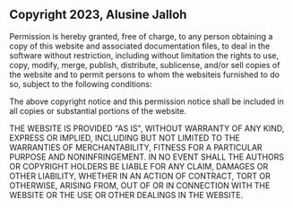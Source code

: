 ## Copyright 2023, Alusine Jalloh

Permission is hereby granted, free of charge, to any person obtaining a copy of this website and associated documentation files, to deal in the software without restriction, including without limitation the rights to use, copy, modify, merge, publish, distribute, sublicense, and/or sell copies of the website and to permit persons to whom the websiteis furnished to do so, subject to the following conditions:

The above copyright notice and this permission notice shall be included in all copies or substantial portions of the website.

THE WEBSITE IS PROVIDED "AS IS", WITHOUT WARRANTY OF ANY KIND, EXPRESS OR IMPLIED, INCLUDING BUT NOT LIMITED TO THE WARRANTIES OF MERCHANTABILITY, FITNESS FOR A PARTICULAR PURPOSE AND NONINFRINGEMENT. IN NO EVENT SHALL THE AUTHORS OR COPYRIGHT HOLDERS BE LIABLE FOR ANY CLAIM, DAMAGES OR OTHER LIABILITY, WHETHER IN AN ACTION OF CONTRACT, TORT OR OTHERWISE, ARISING FROM, OUT OF OR IN CONNECTION WITH THE WEBSITE OR THE USE OR OTHER DEALINGS IN THE WEBSITE.
